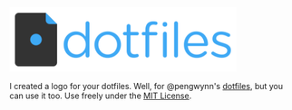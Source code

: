 <img src="dotfiles-logo.png" alt="dotfiles logo" width="400">

I created a logo for your dotfiles. Well, for @pengwynn's [dotfiles](http://dotfiles.github.io/), but you can use it too. Use freely under the [MIT License](LICENSE).
